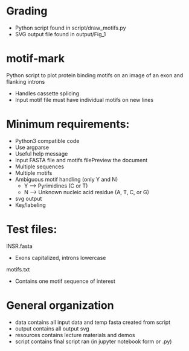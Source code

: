 # Grading

+ Python script found in script/draw_motifs.py
+ SVG output file found in output/Fig_1

# motif-mark
Python script to plot protein binding motifs on an image of an exon and flanking introns

+ Handles cassette splicing
+ Input motif file must have individual motifs on new lines

# Minimum requirements:

+ Python3 compatible code
+ Use argparse
+ Useful help message
+ Input FASTA file and motifs filePreview the document
+ Multiple sequences
+ Multiple motifs
+ Ambiguous motif handling (only Y and N)
	+ Y --> Pyrimidines (C or T)
	+ N --> Unknown nucleic acid residue (A, T, C, or G)
+ svg output
+ Key/labeling

# Test files:

INSR.fasta

+ Exons capitalized, introns lowercase

motifs.txt

+ Contains one motif sequence of interest

# General organization

+ data contains all input data and temp fasta created from script
+ output contains all output svg
+ resources contains lecture materials and demos
+ script contains final script ran (in jupyter notebook form or .py)
